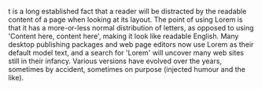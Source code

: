 t is a long established fact that a reader will be distracted by the readable content of a page
when looking at its layout. The point of using Lorem is that it has a more-or-less normal
distribution of letters, as opposed to using 'Content here, content here', making it look like
readable English. Many desktop publishing packages and web page editors now use Lorem 
as their default model text, and a search for 'Lorem' will uncover many web sites still
in their infancy. Various versions have evolved over the years, sometimes by accident, 
sometimes on purpose (injected humour and the like).